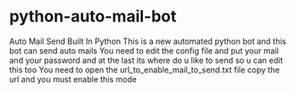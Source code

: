 # python-auto-mail-bot
Auto Mail Send Built In Python
This is a new automated python bot and this bot can send auto mails
You need to edit the config file and put your mail and your password and at the last its where do u like to send so u can edit this too
You need to open the url_to_enable_mail_to_send.txt file copy the url and you must enable this mode
